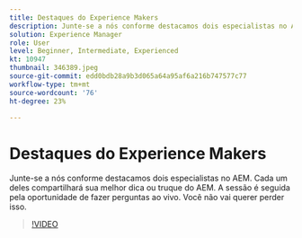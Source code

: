 ```yaml
---
title: Destaques do Experience Makers
description: Junte-se a nós conforme destacamos dois especialistas no AEM.  Cada um deles compartilhará sua melhor dica ou truque do AEM. A sessão é seguida pela oportunidade de fazer perguntas ao vivo.  Você não vai querer perder isso.
solution: Experience Manager
role: User
level: Beginner, Intermediate, Experienced
kt: 10947
thumbnail: 346389.jpeg
source-git-commit: edd0bdb28a9b3d065a64a95af6a216b747577c77
workflow-type: tm+mt
source-wordcount: '76'
ht-degree: 23%

---
```


# Destaques do Experience Makers

Junte-se a nós conforme destacamos dois especialistas no AEM.  Cada um deles compartilhará sua melhor dica ou truque do AEM. A sessão é seguida pela oportunidade de fazer perguntas ao vivo.  Você não vai querer perder isso.

>[!VIDEO](https://video.tv.adobe.com/v/346389/?quality=12&learn=on)

